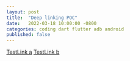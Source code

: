 ```yaml
---
layout: post
title:  "Deep linking POC"
date:   2022-03-18 10:00:00 -0800
categories: coding dart flutter adb android
published: false
---
```

[TestLink a](https://links.irisoncology.com/visits)
[TestLink b](https://links.irisoncology.com/messages)